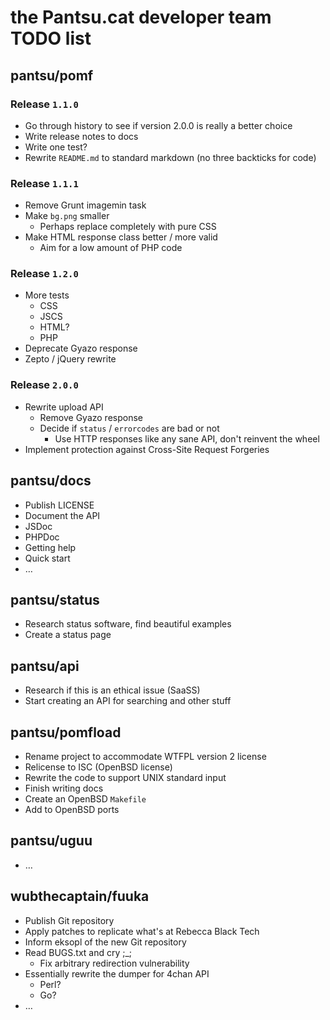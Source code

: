 # the Pantsu.cat developer team TODO list

## pantsu/pomf

### Release `1.1.0`

- Go through history to see if version 2.0.0 is really a better choice
- Write release notes to docs
- Write one test?
- Rewrite `README.md` to standard markdown (no three backticks for code)

### Release `1.1.1`

- Remove Grunt imagemin task
- Make `bg.png` smaller
  - Perhaps replace completely with pure CSS
- Make HTML response class better / more valid
  - Aim for a low amount of PHP code

### Release `1.2.0`

- More tests 
  - CSS
  - JSCS
  - HTML?
  - PHP
- Deprecate Gyazo response
- Zepto / jQuery rewrite

### Release `2.0.0`

- Rewrite upload API
  - Remove Gyazo response
  - Decide if `status` / `errorcodes` are bad or not
    - Use HTTP responses like any sane API, don't reinvent the wheel
- Implement protection against Cross-Site Request Forgeries

## pantsu/docs

- Publish LICENSE
- Document the API
- JSDoc
- PHPDoc
- Getting help
- Quick start
- …

## pantsu/status

- Research status software, find beautiful examples
- Create a status page

## pantsu/api

- Research if this is an ethical issue (SaaSS)
- Start creating an API for searching and other stuff

## pantsu/pomfload

- Rename project to accommodate WTFPL version 2 license
- Relicense to ISC (OpenBSD license)
- Rewrite the code to support UNIX standard input
- Finish writing docs
- Create an OpenBSD `Makefile`
- Add to OpenBSD ports

## pantsu/uguu

- …

## wubthecaptain/fuuka

- Publish Git repository
- Apply patches to replicate what's at Rebecca Black Tech
- Inform eksopl of the new Git repository
- Read BUGS.txt and cry ;_;
  - Fix arbitrary redirection vulnerability
- Essentially rewrite the dumper for 4chan API
  - Perl?
  - Go?
- …
